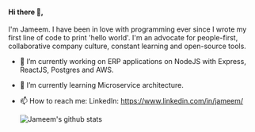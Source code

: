 #### Hi there 👋,
I'm Jameem. I have been in love with programming ever since I wrote my first line of code to print 'hello world'. I'm an advocate for people-first, collaborative company culture, constant learning and open-source tools.

- 🔭 I’m currently working on ERP applications on NodeJS with Express, ReactJS, Postgres and AWS.
- 🌱 I’m currently learning Microservice architecture.
- 📫 How to reach me: 
     LinkedIn: https://www.linkedin.com/in/jameem/     
     
     ![Jameem's github stats](https://github-readme-stats.vercel.app/api?username=jameem&show_icons=true&theme=radical)

 

<!--
**Jameem/jameem** is a ✨ _special_ ✨ repository because its `README.md` (this file) appears on your GitHub profile.	**Jameem/jameem** is a ✨ _special_ ✨ repository because its `README.md` (this file) appears on your GitHub profile.
Here are some ideas to get you started:	Here are some ideas to get you started:
- 🔭 I’m currently working on ...	- 🔭 I’m currently working on ...
- 🌱 I’m currently learning ...	- 🌱 I’m currently learning ...
- 👯 I’m looking to collaborate on ...	- 👯 I’m looking to collaborate on ...
- 🤔 I’m looking for help with ...	- 🤔 I’m looking for help with ...
- 💬 Ask me about ...	- 💬 Ask me about ...
- 📫 How to reach me: ...	- 📫 How to reach me: ...
- 😄 Pronouns: ...	- 😄 Pronouns: ...
- ⚡ Fun fact: ...	- ⚡ Fun fact: ...
-->
